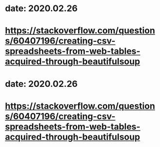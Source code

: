 # date: 2020.02.26
# https://stackoverflow.com/questions/60407196/creating-csv-spreadsheets-from-web-tables-acquired-through-beautifulsoup
# date: 2020.02.26
# https://stackoverflow.com/questions/60407196/creating-csv-spreadsheets-from-web-tables-acquired-through-beautifulsoup
